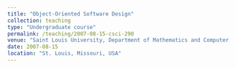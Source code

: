 ```yaml
---
title: "Object-Oriented Software Design"
collection: teaching
type: "Undergraduate course"
permalink: /teaching/2007-08-15-csci-290
venue: "Saint Louis University, Department of Mathematics and Computer Science"
date: 2007-08-15
location: "St. Louis, Missouri, USA"
---
```



